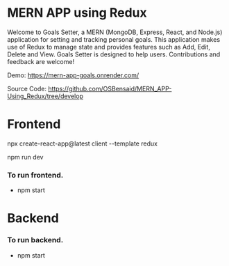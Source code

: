 # MERN APP using Redux

Welcome to Goals Setter, a MERN (MongoDB, Express, React, and Node.js) application for setting and tracking personal goals. This application makes use of Redux to manage state and provides features such as Add, Edit, Delete and View. Goals Setter is designed to help users. Contributions and feedback are welcome!

Demo: https://mern-app-goals.onrender.com/

Source Code: https://github.com/OSBensaid/MERN_APP-Using_Redux/tree/develop

# Frontend

npx create-react-app@latest client --template redux

npm run dev

### To run frontend.

- npm start

# Backend

### To run backend.

- npm start

